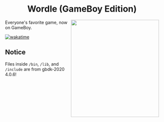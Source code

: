 <div align="center">

<h1>Wordle (GameBoy Edition)</h1>
</div>

<img src="https://user-images.githubusercontent.com/35881688/177243923-531e4272-667d-4528-9d58-2db1403d43ae.png" align="right" height=320, width=288>


Everyone's favorite game, now on GameBoy.

[![wakatime](https://wakatime.com/badge/user/9797ee4f-4108-45bb-8fc2-b36b9c1a1c89/project/ab548926-d82e-4ef8-8b79-3343f96b337e.svg?style=for-the-badge)](https://wakatime.com/badge/user/9797ee4f-4108-45bb-8fc2-b36b9c1a1c89/project/ab548926-d82e-4ef8-8b79-3343f96b337e)


## Notice
Files inside `/bin`, `/lib`, and `/include` are from gbdk-2020 4.0.6!